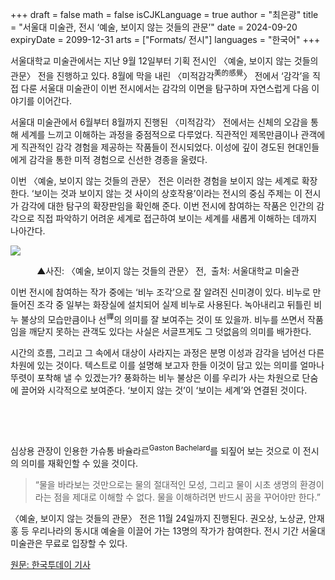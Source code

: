 +++
draft = false
math = false
isCJKLanguage = true
author = "최은광"
title = "서울대 미술관, 전시 ‘예술, 보이지 않는 것들의 관문’"
date = 2024-09-20
expiryDate = 2099-12-31
arts = ["Formats/ 전시"]
languages = "한국어"
+++

서울대학교 미술관에서는 지난 9월 12일부터 기획 전시인 〈예술, 보이지 않는 것들의 관문〉 전을 진행하고 있다. 8월에 막을 내린 〈미적감각<sup>美的感覺</sup>〉 전에서 ‘감각’을 직접 다룬 서울대 미술관이 이번 전시에서는 감각의 이면을 탐구하며 자연스럽게 다음 이야기를 이어간다.

서울대 미술관에서 6월부터 8월까지 진행된 〈미적감각〉 전에서는 신체의 오감을 통해 세계를 느끼고 이해하는 과정을 중점적으로 다루었다. 직관적인 제목만큼이나 관객에게 직관적인 감각 경험을 제공하는 작품들이 전시되었다. 이성에 깊이 경도된 현대인들에게 감각을 통한 미적 경험으로 신선한 경종을 울렸다.

이번 〈예술, 보이지 않는 것들의 관문〉 전은 이러한 경험을 보이지 않는 세계로 확장한다. ‘보이는 것과 보이지 않는 것 사이의 상호작용’이라는 전시의 중심 주제는 이 전시가 감각에 대한 탐구의 확장판임을 확인해 준다. 이번 전시에 참여하는 작품은 인간의 감각으로 직접 파악하기 어려운 세계로 접근하여 보이는 세계를 새롭게 이해하는 데까지 나아간다.

![](https://cdn.hantoday.net/news/photo/202409/44432_53656_3427.jpeg)
<center>▲사진: 〈예술, 보이지 않는 것들의 관문〉 전,  출처: 서울대학교 미술관</center>

이번 전시에 참여하는 작가 중에는 ‘비누 조각’으로 잘 알려진 신미경이 있다. 비누로 만들어진 조각 중 일부는 화장실에 설치되어 실제 비누로 사용된다. 녹아내리고 뒤틀린 비누 불상의 모습만큼이나 선<sup>禪</sup>의 의미를 잘 보여주는 것이 또 있을까. 비누를 쓰면서 작품임을 깨닫지 못하는 관객도 있다는 사실은 서글프게도 그 덧없음의 의미를 배가한다.

시간의 흐름, 그리고 그 속에서 대상이 사라지는 과정은 분명 이성과 감각을 넘어선 다른 차원에 있는 것이다. 텍스트로 이를 설명해 보고자 한들 이것이 담고 있는 의미를 얼마나 뚜렷이 포착해 낼 수 있겠는가? 풍화하는 비누 불상은 이를 우리가 사는 차원으로 단숨에 끌어와 시각적으로 보여준다. ‘보이지 않는 것’이 ‘보이는 세계’와 연결된 것이다.

<br>

<script async src="https://pagead2.googlesyndication.com/pagead/js/adsbygoogle.js?client=ca-pub-2618164900782657"
     crossorigin="anonymous"></script>
<ins class="adsbygoogle"
     style="display:block; text-align:center;"
     data-ad-layout="in-article"
     data-ad-format="fluid"
     data-ad-client="ca-pub-2618164900782657"
     data-ad-slot="9803941047"></ins>
<script>
     (adsbygoogle = window.adsbygoogle || []).push({});
</script>

<br>

심상용 관장이 인용한 가슈통 바슐라르<sup>Gaston Bachelard</sup>를 되짚어 보는 것으로 이 전시의 의미를 재확인할 수 있을 것이다.

<blockquote>
“물을 바라보는 것만으로는 물의 절대적인 모성, 그리고 물이 시초 생명의 환경이라는 점을 제대로 이해할 수 없다. 물을 이해하려면 반드시 꿈을 꾸어야만 한다.”
</blockquote>

〈예술, 보이지 않는 것들의 관문〉 전은 11월 24일까지 진행된다. 권오상, 노상균, 안재홍 등 우리나라의 동시대 예술을 이끌어 가는 13명의 작가가 참여한다. 전시 기간 서울대 미술관은 무료로 입장할 수 있다.

<a href="https://www.hantoday.net/news/articleView.html?idxno=44432" target="_blank" rel="noopener noreferrer">원문: 한국투데이 기사</a>